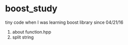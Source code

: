# boost_study
tiny code when I was learning boost library since 04/21/16

1. about function.hpp
2. split string 
